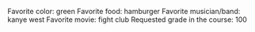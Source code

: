 Favorite color: green
Favorite food: hamburger
Favorite musician/band: kanye west
Favorite movie: fight club
Requested grade in the course: 100

